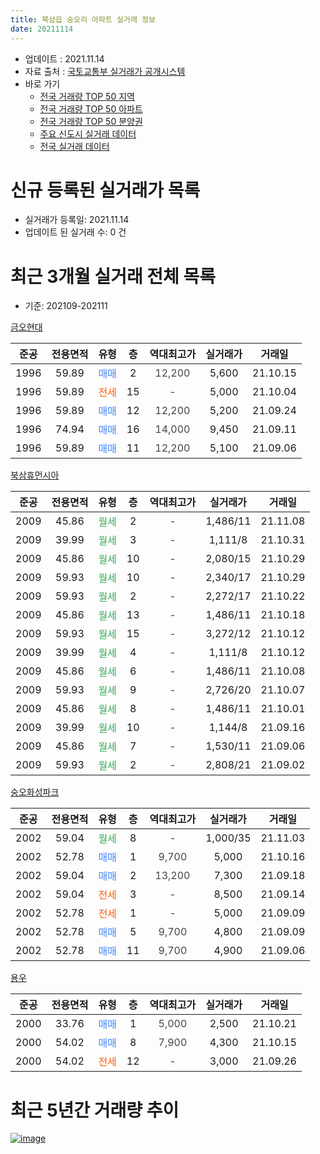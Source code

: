```yaml
---
title: 북삼읍 숭오리 아파트 실거래 정보
date: 20211114
---
```


* 업데이트 : 2021.11.14
* 자료 출처 : [국토교통부 실거래가 공개시스템](http://rt.molit.go.kr)
* 바로 가기
    * [전국 거래량 TOP 50 지역](https://apt-info.github.io/apt-trade-info/tr)
    * [전국 거래량 TOP 50 아파트](https://apt-info.github.io/apt-trade-info/ta)
    * [전국 거래량 TOP 50 분양권](https://apt-info.github.io/apt-trade-info/tb)
    * [주요 신도시 실거래 데이터](https://apt-info.github.io/apt-trade-info/newtown)
    * [전국 실거래 데이터](https://apt-info.github.io/apt-trade-info/all)



<script async src="https://pagead2.googlesyndication.com/pagead/js/adsbygoogle.js"></script>
<!-- 기본광고 -->
<ins class="adsbygoogle"
     style="display:block"
     data-ad-client="ca-pub-1142216861245946"
     data-ad-slot="4805727019"
     data-ad-format="auto"
     data-full-width-responsive="true"></ins>
<script>
     (adsbygoogle = window.adsbygoogle || []).push({});
</script>


# 신규 등록된 실거래가 목록

* 실거래가 등록일: 2021.11.14
* 업데이트 된 실거래 수: 0 건




<script async src="https://pagead2.googlesyndication.com/pagead/js/adsbygoogle.js"></script>
<!-- 기본광고 -->
<ins class="adsbygoogle"
     style="display:block"
     data-ad-client="ca-pub-1142216861245946"
     data-ad-slot="4805727019"
     data-ad-format="auto"
     data-full-width-responsive="true"></ins>
<script>
     (adsbygoogle = window.adsbygoogle || []).push({});
</script>


# 최근 3개월 실거래 전체 목록
* 기준: 202109-202111


[금오현대](https://search.naver.com/search.naver?query=%EA%B8%88%EC%98%A4%ED%98%84%EB%8C%80)

|준공|전용면적|유형|층|역대최고가|실거래가|거래일|
|:---:|:---:|:---:|:---:|:---:|:---:|:---:|
|1996|59.89|<span style="color:#4285F3">매매</span>|2|<span style="color:#444444">12,200</span>|5,600|21.10.15|
|1996|59.89|<span style="color:#FF5A00">전세</span>|15|<span style="color:#444444">-</span>|5,000|21.10.04|
|1996|59.89|<span style="color:#4285F3">매매</span>|12|<span style="color:#444444">12,200</span>|5,200|21.09.24|
|1996|74.94|<span style="color:#4285F3">매매</span>|16|<span style="color:#444444">14,000</span>|9,450|21.09.11|
|1996|59.89|<span style="color:#4285F3">매매</span>|11|<span style="color:#444444">12,200</span>|5,100|21.09.06|

[북삼휴먼시아](https://search.naver.com/search.naver?query=%EB%B6%81%EC%82%BC%ED%9C%B4%EB%A8%BC%EC%8B%9C%EC%95%84)

|준공|전용면적|유형|층|역대최고가|실거래가|거래일|
|:---:|:---:|:---:|:---:|:---:|:---:|:---:|
|2009|45.86|<span style="color:#34A853">월세</span>|2|<span style="color:#444444">-</span>|1,486/11|21.11.08|
|2009|39.99|<span style="color:#34A853">월세</span>|3|<span style="color:#444444">-</span>|1,111/8|21.10.31|
|2009|45.86|<span style="color:#34A853">월세</span>|10|<span style="color:#444444">-</span>|2,080/15|21.10.29|
|2009|59.93|<span style="color:#34A853">월세</span>|10|<span style="color:#444444">-</span>|2,340/17|21.10.29|
|2009|59.93|<span style="color:#34A853">월세</span>|2|<span style="color:#444444">-</span>|2,272/17|21.10.22|
|2009|45.86|<span style="color:#34A853">월세</span>|13|<span style="color:#444444">-</span>|1,486/11|21.10.18|
|2009|59.93|<span style="color:#34A853">월세</span>|15|<span style="color:#444444">-</span>|3,272/12|21.10.12|
|2009|39.99|<span style="color:#34A853">월세</span>|4|<span style="color:#444444">-</span>|1,111/8|21.10.12|
|2009|45.86|<span style="color:#34A853">월세</span>|6|<span style="color:#444444">-</span>|1,486/11|21.10.08|
|2009|59.93|<span style="color:#34A853">월세</span>|9|<span style="color:#444444">-</span>|2,726/20|21.10.07|
|2009|45.86|<span style="color:#34A853">월세</span>|8|<span style="color:#444444">-</span>|1,486/11|21.10.01|
|2009|39.99|<span style="color:#34A853">월세</span>|10|<span style="color:#444444">-</span>|1,144/8|21.09.16|
|2009|45.86|<span style="color:#34A853">월세</span>|7|<span style="color:#444444">-</span>|1,530/11|21.09.06|
|2009|59.93|<span style="color:#34A853">월세</span>|2|<span style="color:#444444">-</span>|2,808/21|21.09.02|

[숭오화성파크](https://search.naver.com/search.naver?query=%EC%88%AD%EC%98%A4%ED%99%94%EC%84%B1%ED%8C%8C%ED%81%AC)

|준공|전용면적|유형|층|역대최고가|실거래가|거래일|
|:---:|:---:|:---:|:---:|:---:|:---:|:---:|
|2002|59.04|<span style="color:#34A853">월세</span>|8|<span style="color:#444444">-</span>|1,000/35|21.11.03|
|2002|52.78|<span style="color:#4285F3">매매</span>|1|<span style="color:#444444">9,700</span>|5,000|21.10.16|
|2002|59.04|<span style="color:#4285F3">매매</span>|2|<span style="color:#444444">13,200</span>|7,300|21.09.18|
|2002|59.04|<span style="color:#FF5A00">전세</span>|3|<span style="color:#444444">-</span>|8,500|21.09.14|
|2002|52.78|<span style="color:#FF5A00">전세</span>|1|<span style="color:#444444">-</span>|5,000|21.09.09|
|2002|52.78|<span style="color:#4285F3">매매</span>|5|<span style="color:#444444">9,700</span>|4,800|21.09.09|
|2002|52.78|<span style="color:#4285F3">매매</span>|11|<span style="color:#444444">9,700</span>|4,900|21.09.06|

[용우](https://search.naver.com/search.naver?query=%EC%9A%A9%EC%9A%B0)

|준공|전용면적|유형|층|역대최고가|실거래가|거래일|
|:---:|:---:|:---:|:---:|:---:|:---:|:---:|
|2000|33.76|<span style="color:#4285F3">매매</span>|1|<span style="color:#444444">5,000</span>|2,500|21.10.21|
|2000|54.02|<span style="color:#4285F3">매매</span>|8|<span style="color:#444444">7,900</span>|4,300|21.10.15|
|2000|54.02|<span style="color:#FF5A00">전세</span>|12|<span style="color:#444444">-</span>|3,000|21.09.26|



<script async src="https://pagead2.googlesyndication.com/pagead/js/adsbygoogle.js"></script>
<!-- 기본광고 -->
<ins class="adsbygoogle"
     style="display:block"
     data-ad-client="ca-pub-1142216861245946"
     data-ad-slot="4805727019"
     data-ad-format="auto"
     data-full-width-responsive="true"></ins>
<script>
     (adsbygoogle = window.adsbygoogle || []).push({});
</script>


# 최근 5년간 거래량 추이


<div style="width:100%;">
    <canvas id="deal_progress" height="200"></canvas>
</div>

<script>
new Chart(document.getElementById("deal_progress"), {
    type: 'line',
    data: {
        labels: ['16.01','16.02','16.03','16.04','16.05','16.06','16.07','16.08','16.09','16.10','16.11','16.12','17.01','17.02','17.03','17.04','17.05','17.06','17.07','17.08','17.09','17.10','17.11','17.12','18.01','18.02','18.03','18.04','18.05','18.06','18.07','18.08','18.09','18.10','18.11','18.12','19.01','19.02','19.03','19.04','19.05','19.06','19.07','19.08','19.09','19.10','19.11','19.12','20.01','20.02','20.03','20.04','20.05','20.06','20.07','20.08','20.09','20.10','20.11','20.12','21.01','21.02','21.03','21.04','21.05','21.06','21.07','21.08','21.09','21.10','21.11'],
        datasets: [{
            label: '매매/분양권',
            data: [11,9,9,5,3,3,10,5,5,4,2,7,7,8,8,3,3,5,10,6,6,5,6,4,7,4,4,7,3,4,3,2,4,3,4,2,1,4,5,4,3,7,3,4,5,4,5,8,2,5,4,6,7,5,8,8,14,6,14,9,9,8,15,11,10,6,6,10,6,4,0],
            borderColor: "rgba(66, 133, 243, 1)",
            backgroundColor: "rgba(66, 133, 243, 0.05)",
            borderWidth: 1,
            pointRadius: 0,
            fill: false,
            lineTension: 0
        },{
            label: '전/월세',
            data: [5,9,6,4,4,6,5,5,3,4,2,4,6,10,3,2,8,6,2,9,8,28,7,9,4,8,4,7,8,9,5,3,6,2,1,5,1,7,6,4,1,1,5,6,12,20,7,4,5,1,3,7,2,3,1,4,8,3,7,6,4,5,4,4,5,1,3,5,6,11,2],
            borderColor: "rgba(255, 90, 0, 1)",
            backgroundColor: "rgba(255, 90, 0, 0.05)",
            borderWidth: 1,
            pointRadius: 0,
            fill: false,
            lineTension: 0
        },{
            label: '합계',
            data: [16,18,15,9,7,9,15,10,8,8,4,11,13,18,11,5,11,11,12,15,14,33,13,13,11,12,8,14,11,13,8,5,10,5,5,7,2,11,11,8,4,8,8,10,17,24,12,12,7,6,7,13,9,8,9,12,22,9,21,15,13,13,19,15,15,7,9,15,12,15,2],
            borderColor: "rgba(0, 0, 0, 1)",
            backgroundColor: "rgba(0, 0, 0, 0.03)",
            borderWidth: 0.1,
            pointRadius: 0,
            fill: true,
            lineTension: 0
        }
        ]
    },
    options: {
        responsive: true,
        title: {
            display: false
        },
        tooltips: {
            mode: 'index',
            intersect: false
        },
        hover: {
            mode: 'nearest',
            intersect: true
        },
        scales: {
            xAxes: [{
                display: true,
                scaleLabel: {
                    display: true,
                    labelString: '년/월'
                }
            }],
            yAxes: [{
                display: true,
                ticks: {
                    suggestedMin: 0,
                },
                scaleLabel: {
                    display: true,
                    labelString: '실거래 수'
                }
            }]
        }
    }
});

</script>


[![image](https://apt-info.github.io/images/2020-01-03-apt-trade-info/1024x500.png)](https://play.google.com/store/apps/details?id=com.aptinfo.apttradeinfo)

